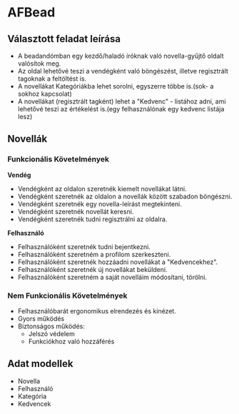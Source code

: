 # AFBead
## Választott feladat leírása
- A beadandómban egy kezdő/haladó íróknak való novella-gyűjtő oldalt valósítok meg.
- Az oldal lehetővé teszi a vendégként való böngészést, illetve regisztrált tagoknak a feltöltést is.
- A novellákat Kategóriákba lehet sorolni, egyszerre többe is.(sok- a sokhoz kapcsolat)
- A novellákat (regisztrált tagként) lehet a "Kedvenc" - listához adni, ami lehetővé teszi az értékelést is.(egy felhasználónak egy kedvenc listája lesz)

## Novellák
### Funkcionális Követelmények

**Vendég**
- Vendégként az oldalon szeretnék kiemelt novellákat látni.
- Vendégként szeretnék az oldalon a novellák között szabadon böngészni.
- Vendégként szeretnék egy novella-leírást megtekinteni.
- Vendégként szeretnék novellát keresni.
- Vendégként szeretnék tudni regisztrálni az oldalra.

**Felhasználó**
- Felhasználóként szeretnék tudni bejentkezni.
- Felhasználóként szeretném a profilom szerkeszteni.
- Felhasználóként szeretnék hozzáadni novellákat a "Kedvencekhez".
- Felhasználóként szeretnék új novellákat beküldeni.
- Felhasználóként szeretném a saját novelláim módosítani, törölni.

### Nem Funkcionális Követelmények
- Felhasználóbarát ergonomikus elrendezés és kinézet.
- Gyors működés
- Biztonságos működés: 
	- Jelszó védelem
	- Funkciókhoz való hozzáférés
	
## Adat modellek
- Novella
- Felhasználó
- Kategória
- Kedvencek
